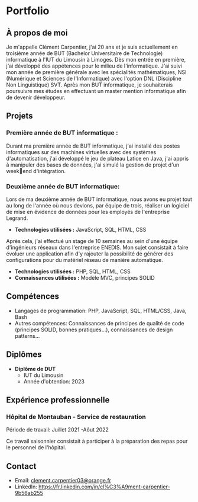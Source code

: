 # Portfolio

## À propos de moi

Je m'appelle Clément Carpentier, j'ai 20 ans et je 
suis actuellement en troisième année de BUT 
(Bachelor Universitaire de Technologie) informatique à l'IUT du 
Limousin à Limoges.
Dès mon entrée en première, j'ai développé des 
appétences pour le milieu de l'informatique.
J'ai suivi mon année de première générale avec les 
spécialités mathématiques, NSI (Numérique et 
Sciences de l'Informatique) avec l'option DNL (Discipline Non Linguistique) SVT.
Après mon BUT informatique, je souhaiterais poursuivre mes études en effectuant un master mention informatique afin de devenir développeur.

## Projets

### Première année de BUT informatique :
Durant ma première année de BUT 
informatique, j'ai installé des postes informatiques 
sur des machines virtuelles avec des systèmes 
d'automatisation, j'ai développé le jeu de plateau 
Latice en Java, j'ai appris à manipuler des bases de 
données, j'ai simulé la gestion de projet d'un weekend d'intégration.

### Deuxième année de BUT informatique:
Lors de ma deuxième année de BUT informatique, nous avons eu projet tout au long de l'année où nous devions, par équipe de trois, réaliser un logiciel de mise en évidence de données pour les employés de l'entreprise Legrand. 

- **Technologies utilisées :** JavaScript, SQL, HTML, CSS

Après cela, j'ai effectué un stage de 10 semaines au sein d'une équipe d'ingénieurs réseaux dans l'entreprise ENEDIS. Mon sujet consistait à faire évoluer une application afin d'y rajouter la possibilité de générer des configurations pour du matériel réseau de manière automatique.

- **Technologies utilisées :** PHP, SQL, HTML, CSS
- **Connaissances utilisées :** Modèle MVC, principes SOLID

## Compétences

- Langages de programmation: PHP, JavaScript, SQL, HTML/CSS, Java, Bash
- Autres compétences: Connaissances de principes de qualité de code (principes SOLID, bonnes pratiques...), connaissances de design patterns...

## Diplômes

- **Diplôme de DUT**
  - IUT du Limousin
  - Année d'obtention: 2023

## Expérience professionnelle

### Hôpital de Montauban - Service de restauration
Période de travail: Juillet 2021 -Aôut 2022

Ce travail saisonnier consistait à participer à la préparation des repas pour le personnel de l'hôpital.

## Contact

- Email: clement.carpentier03@orange.fr
- LinkedIn: https://fr.linkedin.com/in/cl%C3%A9ment-carpentier-9b56ab255
